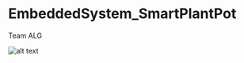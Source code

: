 # EmbeddedSystem_SmartPlantPot

Team ALG

![alt text](https://github.com/JimZeyuYang/EmbeddedSystem_SmartPlantPot/blob/main/pot2.jpg)
